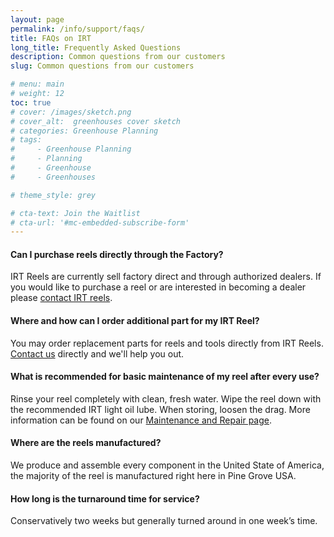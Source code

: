 ```yaml
---
layout: page
permalink: /info/support/faqs/
title: FAQs on IRT
long_title: Frequently Asked Questions
description: Common questions from our customers
slug: Common questions from our customers

# menu: main
# weight: 12
toc: true
# cover: /images/sketch.png
# cover_alt:  greenhouses cover sketch
# categories: Greenhouse Planning
# tags: 
#     - Greenhouse Planning
#     - Planning
#     - Greenhouse
#     - Greenhouses

# theme_style: grey

# cta-text: Join the Waitlist
# cta-url: '#mc-embedded-subscribe-form'
---
```

#### Can I purchase reels directly through the Factory?
IRT Reels are currently sell factory direct and through authorized dealers. If you would like to purchase a reel or are interested in becoming a dealer please [contact IRT reels](/info/contact/contact-us).

#### Where and how can I order additional part for my IRT Reel?
You may order replacement parts for reels and tools directly from IRT Reels. [Contact us](/info/contact/contact-us) directly and we'll help you out.

#### What is recommended for basic maintenance of my reel after every use?
Rinse your reel completely with clean, fresh water. Wipe the reel down with the recommended IRT light oil lube. When storing, loosen the drag. More information can be found on our [Maintenance and Repair page](/info/support/maitenance-and-repair).

#### Where are the reels manufactured?
We produce and assemble every component in the United State of America, the majority of the reel is manufactured right here in Pine Grove USA. 

#### How long is the turnaround time for service?
Conservatively two weeks but generally turned around in one week’s time.
